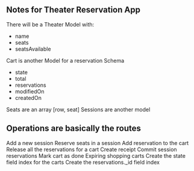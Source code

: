 ## Notes for Theater Reservation App
There will be a Theater Model with:
* name
* seats
* seatsAvailable


Cart is another Model for a reservation Schema
* state
* total
* reservations
* modifiedOn
* createdOn


Seats are an array [row, seat]
Sessions are another model

## Operations are basically the routes
Add a new session
Reserve seats in a session
Add reservation to the cart
Release all the reservations for a cart
Create receipt
Commit session reservations
Mark cart as done
Expiring shopping carts
Create the state field index for the carts
Create the reservations._id field index
